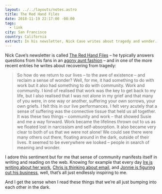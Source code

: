```yaml
---
layout: ../../layouts/notes.astro
title: The Red Hand Files
date: 2018-11-19 22:17:00 -08:00
tags:
  - link
city: San Francisco
country: California
extract: In his newsletter, Nick Cave writes about tragedy and wonder.
---
```


Nick Cave’s newsletter is called [The Red Hand Files](https://www.theredhandfiles.com/) – he typically answers questions from his fans in an [agony aunt fashion](https://en.wikipedia.org/wiki/Advice_column) – and in one of the more recent entries he writes about recovering from tragedy:

> So how do we return to our lives – to the awe of existence – and reclaim a sense of wonder? Well, for me, it had something to do with work but it also had something to do with community. Work and community. I kind of realised that work was the key to get back to my life, but I also realised that I was not alone in my grief and that many of you were, in one way or another, suffering your own sorrows, your own griefs. I felt this in our live performances. I felt very acutely that a sense of suffering was the connective tissue that held us all together. It was these two things – community and work – that showed Susie and me a way forward. Work became the lifelines thrown out to us as we floated lost in narcissism and self-absorption. It also became very clear to both of us that we were not alone! We could see there were many others out there, floating around in the dark, outside of their lives. It seemed to be everywhere we looked – people in search of meaning and wonder.

I adore this sentiment but for me that sense of community manifests itself in writing and reading on the web. Knowing for example that every day [Ire is writing about her work](https://bitsofco.de/learning-to-write-again/), [Chris is thinking about email](https://email-is-good.com/), and [Jonnie is figuring out his business](https://cushionapp.com/journal), well, that’s all just endlessly inspiring to me.

And I get the sense when I read these things that we’re all just bumping into each other in the dark.
